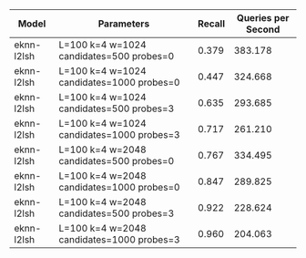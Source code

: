 |Model|Parameters|Recall|Queries per Second|
|---|---|---|---|
|eknn-l2lsh|L=100 k=4 w=1024 candidates=500 probes=0|0.379|383.178|
|eknn-l2lsh|L=100 k=4 w=1024 candidates=1000 probes=0|0.447|324.668|
|eknn-l2lsh|L=100 k=4 w=1024 candidates=500 probes=3|0.635|293.685|
|eknn-l2lsh|L=100 k=4 w=1024 candidates=1000 probes=3|0.717|261.210|
|eknn-l2lsh|L=100 k=4 w=2048 candidates=500 probes=0|0.767|334.495|
|eknn-l2lsh|L=100 k=4 w=2048 candidates=1000 probes=0|0.847|289.825|
|eknn-l2lsh|L=100 k=4 w=2048 candidates=500 probes=3|0.922|228.624|
|eknn-l2lsh|L=100 k=4 w=2048 candidates=1000 probes=3|0.960|204.063|
